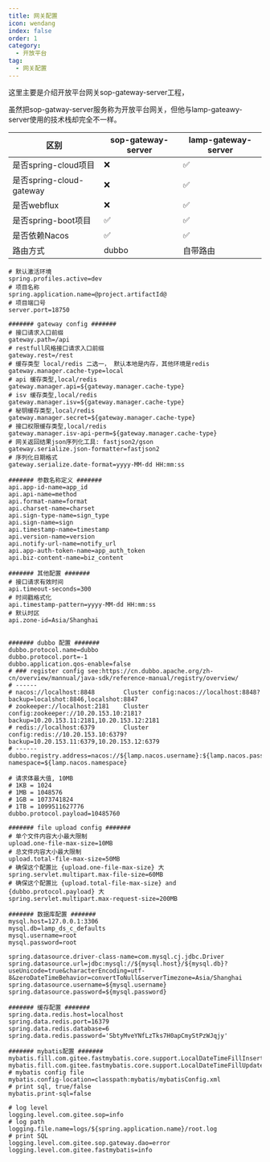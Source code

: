 ```yaml
---
title: 网关配置
icon: wendang
index: false
order: 1
category:
  - 开放平台
tag:
  - 网关配置
---
```


这里主要是介绍开放平台网关sop-gateway-server工程，

虽然把sop-gatway-server服务称为开放平台网关，但他与lamp-gateawy-server使用的技术栈却完全不一样。

| 区别                     | sop-gateway-server | lamp-gateway-server |
| ------------------------ | ------------------ | ------------------- |
| 是否spring-cloud项目     | ❌                  | ✅                   |
| 是否spring-cloud-gateway | ❌                  | ✅                   |
| 是否webflux              | ❌                  | ✅                   |
| 是否spring-boot项目      | ✅                  | ✅                   |
| 是否依赖Nacos            | ✅                  | ✅                   |
| 路由方式                 | dubbo              | 自带路由            |



```properties
# 默认激活环境
spring.profiles.active=dev
# 项目名称
spring.application.name=@project.artifactId@
# 项目端口号
server.port=18750

####### gateway config #######
# 接口请求入口前缀
gateway.path=/api
# restfull风格接口请求入口前缀
gateway.rest=/rest
# 缓存类型 local/redis 二选一， 默认本地是内存，其他环境是redis
gateway.manager.cache-type=local
# api 缓存类型,local/redis
gateway.manager.api=${gateway.manager.cache-type}
# isv 缓存类型,local/redis
gateway.manager.isv=${gateway.manager.cache-type}
# 秘钥缓存类型,local/redis
gateway.manager.secret=${gateway.manager.cache-type}
# 接口权限缓存类型,local/redis
gateway.manager.isv-api-perm=${gateway.manager.cache-type}
# 网关返回结果json序列化工具: fastjson2/gson
gateway.serialize.json-formatter=fastjson2
# 序列化日期格式
gateway.serialize.date-format=yyyy-MM-dd HH:mm:ss

####### 参数名称定义 #######
api.app-id-name=app_id
api.api-name=method
api.format-name=format
api.charset-name=charset
api.sign-type-name=sign_type
api.sign-name=sign
api.timestamp-name=timestamp
api.version-name=version
api.notify-url-name=notify_url
api.app-auth-token-name=app_auth_token
api.biz-content-name=biz_content

####### 其他配置 #######
# 接口请求有效时间
api.timeout-seconds=300
# 时间戳格式化
api.timestamp-pattern=yyyy-MM-dd HH:mm:ss
# 默认时区
api.zone-id=Asia/Shanghai


####### dubbo 配置 #######
dubbo.protocol.name=dubbo
dubbo.protocol.port=-1
dubbo.application.qos-enable=false
# ### register config see:https://cn.dubbo.apache.org/zh-cn/overview/mannual/java-sdk/reference-manual/registry/overview/
# ------
# nacos://localhost:8848        Cluster config:nacos://localhost:8848?backup=localshot:8846,localshot:8847
# zookeeper://localhost:2181    Cluster config:zookeeper://10.20.153.10:2181?backup=10.20.153.11:2181,10.20.153.12:2181
# redis://localhost:6379        Cluster config:redis://10.20.153.10:6379?backup=10.20.153.11:6379,10.20.153.12:6379
# ------
dubbo.registry.address=nacos://${lamp.nacos.username}:${lamp.nacos.password}@${lamp.nacos.ip}:${lamp.nacos.port}?namespace=${lamp.nacos.namespace}

# 请求体最大值, 10MB
# 1KB = 1024
# 1MB = 1048576
# 1GB = 1073741824
# 1TB = 1099511627776
dubbo.protocol.payload=10485760

####### file upload config #######
# 单个文件内容大小最大限制
upload.one-file-max-size=10MB
# 总文件内容大小最大限制
upload.total-file-max-size=50MB
# 确保这个配置比 {upload.one-file-max-size} 大
spring.servlet.multipart.max-file-size=60MB
# 确保这个配置比 {upload.total-file-max-size} and {dubbo.protocol.payload} 大
spring.servlet.multipart.max-request-size=200MB

####### 数据库配置 #######
mysql.host=127.0.0.1:3306
mysql.db=lamp_ds_c_defaults
mysql.username=root
mysql.password=root

spring.datasource.driver-class-name=com.mysql.cj.jdbc.Driver
spring.datasource.url=jdbc:mysql://${mysql.host}/${mysql.db}?useUnicode=true&characterEncoding=utf-8&zeroDateTimeBehavior=convertToNull&serverTimezone=Asia/Shanghai
spring.datasource.username=${mysql.username}
spring.datasource.password=${mysql.password}

####### 缓存配置 #######
spring.data.redis.host=localhost
spring.data.redis.port=16379
spring.data.redis.database=6
spring.data.redis.password='SbtyMveYNfLzTks7H0apCmyStPzWJqjy'

####### mybatis配置 #######
mybatis.fill.com.gitee.fastmybatis.core.support.LocalDateTimeFillInsert=created_time
mybatis.fill.com.gitee.fastmybatis.core.support.LocalDateTimeFillUpdate=updated_time
# mybatis config file
mybatis.config-location=classpath:mybatis/mybatisConfig.xml
# print sql, true/false
mybatis.print-sql=false

# log level
logging.level.com.gitee.sop=info
# log path
logging.file.name=logs/${spring.application.name}/root.log
# print SQL
logging.level.com.gitee.sop.gateway.dao=error
logging.level.com.gitee.fastmybatis=info
```

